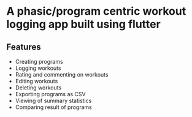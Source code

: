 # A phasic/program centric workout logging app built using flutter

## Features

- Creating programs
- Logging workouts
- Rating and commenting on workouts
- Editing workouts
- Deleting workouts
- Exporting programs as CSV
- Viewing of summary statistics
- Comparing result of programs
